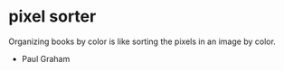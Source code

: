 # pixel sorter

Organizing books by color is like sorting the pixels in an image by color.

- Paul Graham
